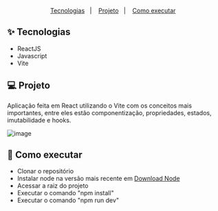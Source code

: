<p align="center">
  <a href="#-tecnologias">Tecnologias</a>&nbsp;&nbsp;&nbsp;|&nbsp;&nbsp;&nbsp;
  <a href="#-projeto">Projeto</a>&nbsp;&nbsp;&nbsp;|&nbsp;&nbsp;&nbsp;
  <a href="#-como-executar">Como executar</a>&nbsp;&nbsp;&nbsp;
</p>

## ✨ Tecnologias

- ReactJS
- Javascript
- Vite

## 💻 Projeto
Aplicação feita em React utilizando o Vite com os conceitos mais importantes, entre eles estão componentização, propriedades, estados, imutabilidade e hooks.

![image](https://github.com/francinessoares/fundamentos-react-TS/assets/20801604/9c2eeaf0-c6d1-4d9b-b71c-f70bc06897dc)


## 🚀 Como executar

- Clonar o repositório
- Instalar node na versão mais recente em <a href="https://nodejs.org/en/download/">Download Node</a>
- Acessar a raiz do projeto
- Executar o comando "npm install"
- Executar o comando "npm run dev"

